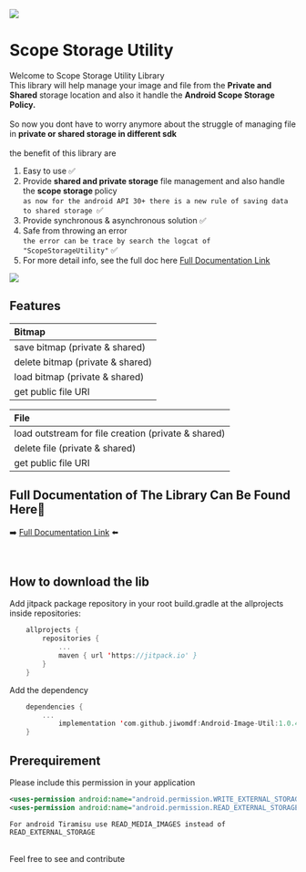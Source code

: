 [![](https://jitpack.io/v/jiwomdf/Android-Image-Util.svg)](https://jitpack.io/#jiwomdf/Android-Image-Util)


# Scope Storage Utility
Welcome to Scope Storage Utility Library<br>
This library will help manage your image and file from the <b>Private and Shared</b> storage location and also it handle the <b>Android Scope Storage Policy.</b>
<br>
<br>
So now you dont have to worry anymore about the struggle of managing file in <b>private or shared storage in different sdk</b><br>
<br>
the benefit of this library are
1. Easy to use ✅<br>
2. Provide <b>shared and private storage</b> file management and also handle the <b> scope storage </b> policy <br>
```as now for the android API 30+ there is a new rule of saving data to shared storage ```✅<br>
3. Provide synchronous & asynchronous solution ✅<br>
4. Safe from throwing an error <br>
```the error can be trace by search the logcat of "ScopeStorageUtility"``` ✅<br>
5. For more detail info, see the full doc here [Full Documentation Link](https://github.com/jiwomdf/Android-Image-Util/blob/master/doc.md)



![](https://github.com/jiwomdf/ImageHarpa/blob/master/androidimageutil/gif/ScopeStorageUtilityGif.gif)

## Features  
| Bitmap  |
| :--- |
| save bitmap (private & shared) |
| delete bitmap (private & shared) |
| load bitmap (private & shared) |
| get public file URI |

| File  |
| :--- |
| load outstream for file creation (private & shared) |
| delete file (private & shared) |
| get public file URI |

## Full Documentation of The Library Can Be Found Here👋
➡️ [Full Documentation Link](https://github.com/jiwomdf/Android-Image-Util/blob/master/doc.md) ⬅️

<br>

## How to download the lib
Add jitpack package repository in your root build.gradle at the allprojects inside repositories:
```kotlin
	allprojects {
		repositories {
			...
			maven { url 'https://jitpack.io' }
		}
	}

```
Add the dependency
```kotlin
	dependencies {
		...
	        implementation 'com.github.jiwomdf:Android-Image-Util:1.0.4'
	}
```
## Prerequirement
Please include this permission in your application <br>
```xml
<uses-permission android:name="android.permission.WRITE_EXTERNAL_STORAGE" />
<uses-permission android:name="android.permission.READ_EXTERNAL_STORAGE" /> 
```

```For android Tiramisu use READ_MEDIA_IMAGES instead of READ_EXTERNAL_STORAGE```

<br>
Feel free to see and contribute

